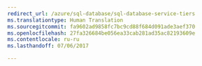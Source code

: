 ```yaml
---
redirect_url: /azure/sql-database/sql-database-service-tiers
ms.translationtype: Human Translation
ms.sourcegitcommit: fa9602ad9858fc7bc9cd88f684d091ade3aef370
ms.openlocfilehash: 27fa326684be056ea33cab281ad35ac82193609e
ms.contentlocale: ru-ru
ms.lasthandoff: 07/06/2017

--- 
```

